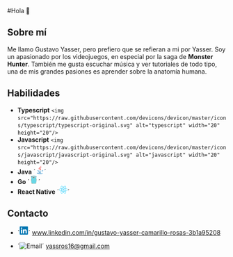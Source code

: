#Hola 👋

## Sobre mí

Me llamo Gustavo Yasser, pero prefiero que se refieran a mi por Yasser. Soy un apasionado por los videojuegos, en especial por la saga de **Monster Hunter**. También me gusta escuchar música y ver tutoriales de todo tipo, una de mis grandes pasiones es aprender sobre la anatomía humana.

## Habilidades

- **Typescript** `<img src="https://raw.githubusercontent.com/devicons/devicon/master/icons/typescript/typescript-original.svg" alt="typescript" width="20" height="20"/>`
- **Javascript** `<img src="https://raw.githubusercontent.com/devicons/devicon/master/icons/javascript/javascript-original.svg" alt="javascript" width="20" height="20"/>`
- **Java** ´<img src="https://raw.githubusercontent.com/devicons/devicon/master/icons/java/java-original.svg" alt="java" width="20" height="20"/>´
- **Go** ´<img src="https://raw.githubusercontent.com/devicons/devicon/master/icons/go/go-original.svg" alt="go" width="20" height="20"/>´
- **React Native** ´<img src="https://raw.githubusercontent.com/devicons/devicon/master/icons/react/react-original.svg" alt="React Native" width="20" height="20"/>´

## Contacto

- ´<img src="https://raw.githubusercontent.com/devicons/devicon/master/icons/linkedin/linkedin-original.svg" alt="LinkedIn" width="20" height="20"/>´ www.linkedin.com/in/gustavo-yasser-camarillo-rosas-3b1a95208

- ´<img src="https://raw.githubusercontent.com/devicons/devicon/master/icons/email/email-original.svg" alt="Email" width="20" height="20"/>´ yassros16@gmail.com

<!--
**YasserCR/YasserCR** is a ✨ _special_ ✨ repository because its `README.md` (this file) appears on your GitHub profile.

Here are some ideas to get you started:

- 🔭 I’m currently working on ...
- 🌱 I’m currently learning ...
- 👯 I’m looking to collaborate on ...
- 🤔 I’m looking for help with ...
- 💬 Ask me about ...
- 📫 How to reach me: ...
- 😄 Pronouns: ...
- ⚡ Fun fact: ...
-->
